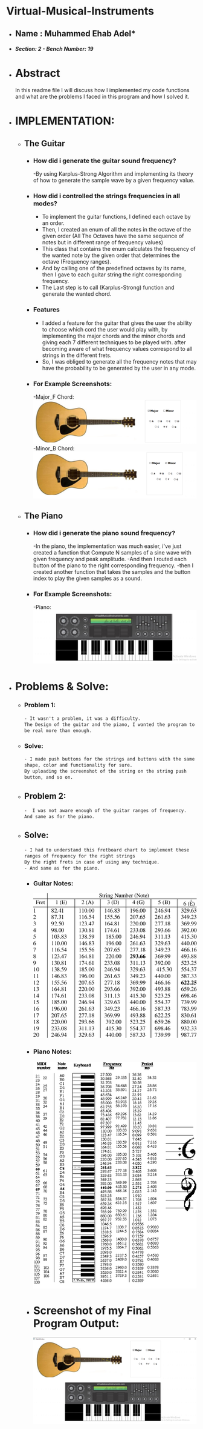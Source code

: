 # Virtual-Musical-Instruments

* ## Name : Muhammed Ehab Adel* 
* ##### Section: 2 -  Bench Number: 19

* # Abstract
    In this readme file I will discuss how I implemented my code functions and what are the problems I faced in this program and how I solved it.

* # IMPLEMENTATION:
  * ## The Guitar 
    * ### How did i generate the guitar sound frequency? 
      -By using Karplus-Strong Algorithm and implementing its theory of how to generate the sample wave by a given frequency value.
    * ### How did i controlled the strings frequencies in all modes? 
    
      - To implement the guitar functions, I defined each octave by an order. 
      - Then, I created an enum of all the notes in the octave of the given order (All The Octaves have the same sequence of notes but in different range of frequency values) 
      - This class that contains the enum calculates the frequency of the wanted note by the given order that determines the octave (Frequency ranges).
      - And by calling one of the predefined octaves by its name, then I gave to each guitar string the right corresponding frequency.
      - The Last step is to call (Karplus-Strong) function and generate the wanted chord.
      
    * ### Features 
      
      - I added a feature for the guitar that gives the user the ability to choose which cord the user would play with,
        by implementing the major chords and the minor chords and giving each 7 different techniques to be played with.
        after becoming aware of what frequency values correspond to all strings in the different frets.
      - So, I was obliged to generate all the frequency notes that may have the probability to be generated by the user in any mode.   
     * ### For Example Screenshots:
         -Major_F Chord:
              ![Zero Position](Readme_Screenshots/major.png)
         -Minor_B Chord:
            ![Zero Position](Readme_Screenshots/minor.png)

  * ## The Piano
      * ### How did i generate the piano sound frequency? 
        
        -In the piano, the implementation was much easier, i've just created a function that Compute N samples of a sine wave with given           frequency and peak amplitude.
        -And then I routed each button of the piano to the right corresponding frequency.
        -then I created another function that takes the samples and the button index to play the given samples as a sound.
     * ### For Example Screenshots:
         -Piano:
              ![Zero Position](Readme_Screenshots/piano.png)        

* # Problems & Solve:
    * ### Problem 1: 
          - It wasn't a problem, it was a difficulty. 
          The Design of the guitar and the piano, I wanted the program to be real more than enough. 
    * ### Solve: 
          - I made push buttons for the strings and buttons with the same shape, color and functionality for sure.
          By uploading the screenshot of the string on the string push button, and so on.
 
    - ## Problem 2: 
          -  I was not aware enough of the guitar ranges of frequency. And same as for the piano.
    - ## Solve:
          - I had to understand this fretboard chart to implement these ranges of frequency for the right strings 
          By the right frets in case of using any technique.
          - And same as for the piano.
         * ### Guitar Notes:
         
              ![Zero Position](Readme_Screenshots/guitar_notes.png)     
         * ### Piano Notes:
              ![Zero Position](Readme_Screenshots/piano_notes.gif)     
         
         * # Screenshot of my Final Program Output:
              ![Zero Position](Readme_Screenshots/result.png)     

